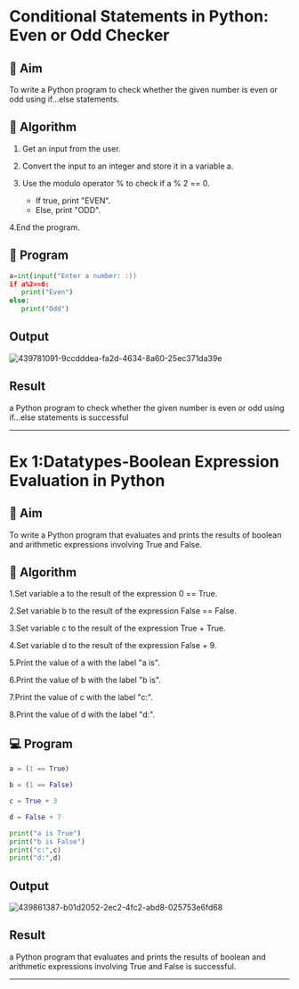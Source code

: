 # Conditional Statements in Python: Even or Odd Checker
## 🎯 Aim
To write a Python program to check whether the given number is even or odd using if...else statements.

## 🧠 Algorithm
1. Get an input from the user.
2. Convert the input to an integer and store it in a variable a.
3. Use the modulo operator % to check if a % 2 == 0.
   
   - If true, print "EVEN".
   - Else, print "ODD".
   
4.End the program.

## 🧾 Program
```python
a=int(input("Enter a number: :))
if a%2==0:
   print("Even")
else:
   print("Odd")
```
## Output
![439781091-9ccdddea-fa2d-4634-8a60-25ec371da39e](https://github.com/user-attachments/assets/369c4887-0044-4901-b1a6-6fda86fc7389)


## Result
a Python program to check whether the given number is even or odd using if...else statements is successful

---

# Ex 1:Datatypes-Boolean Expression Evaluation in Python
## 🎯 Aim
To write a Python program that evaluates and prints the results of boolean and arithmetic expressions involving True and False.

## 🧠 Algorithm
1.Set variable a to the result of the expression 0 == True.

2.Set variable b to the result of the expression False == False.

3.Set variable c to the result of the expression True + True.

4.Set variable d to the result of the expression False + 9.

5.Print the value of a with the label "a is".

6.Print the value of b with the label "b is".

7.Print the value of c with the label "c:".

8.Print the value of d with the label "d:".

## 💻 Program
```python
a = (1 == True)

b = (1 == False)

c = True + 3

d = False + 7

print("a is True")
print("b is False")
print("c:",c)
print("d:",d)
```
## Output
![439861387-b01d2052-2ec2-4fc2-abd8-025753e6fd68](https://github.com/user-attachments/assets/61344a31-f1c5-4d0b-a30e-9846f7ba7521)


## Result
a Python program that evaluates and prints the results of boolean and arithmetic expressions involving True and False is successful.

---
